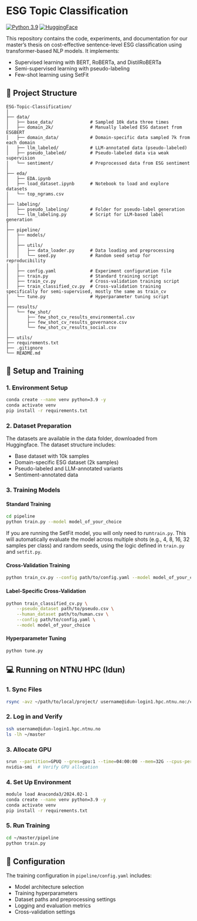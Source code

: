 # ESG Topic Classification

[![Python 3.9](https://img.shields.io/badge/python-3.9-blue.svg)](https://www.python.org/downloads/)
[![HuggingFace](https://img.shields.io/badge/HuggingFace-Transformers-orange)](https://huggingface.co/)

This repository contains the code, experiments, and documentation for our master’s thesis on cost-effective sentence-level ESG classification using transformer-based NLP models. It implements:

- Supervised learning with BERT, RoBERTa, and DistilRoBERTa
- Semi-supervised learning with pseudo-labeling
- Few-shot learning using SetFit

## 📁 Project Structure

```
ESG-Topic-Classification/
│
├── data/                   
│   ├── base_data/              # Sampled 10k data three times 
│   ├── domain_2k/              # Manually labeled ESG dataset from ESGBERT 
│   ├── domain_data/            # Domain-specific data sampled 7k from each domain
│   ├── llm_labeled/            # LLM-annotated data (pseudo-labeled)
│   ├── pseudo_labeled/         # Pseudo-labeled data via weak supervision
│   └── sentiment/              # Preprocessed data from ESG sentiment
│
├── eda/
│   ├── EDA.ipynb               
│   ├── load_dataset.ipynb      # Notebook to load and explore datasets
│   └── top_ngrams.csv         
│
├── labeling/
│   ├── pseudo_labeling/        # Folder for pseudo-label generation
│   └── llm_labeling.py         # Script for LLM-based label generation
│
├── pipeline/
│   ├── models/
│   │
│   ├── utils/
│   │   ├── data_loader.py      # Data loading and preprocessing
│   │   └── seed.py             # Random seed setup for reproducibility
│   │
│   ├── config.yaml             # Experiment configuration file
│   ├── train.py                # Standard training script
│   ├── train_cv.py             # Cross-validation training script
│   ├── train_classified_cv.py  # Cross-validation training specifically for semi-supervised, mostly the same as train_cv 
│   └── tune.py                 # Hyperparameter tuning script
│
├── results/
│   └── few_shot/
│       ├── few_shot_cv_results_environmental.csv
│       ├── few_shot_cv_results_governance.csv
│       └── few_shot_cv_results_social.csv
│
├── utils/                    
├── requirements.txt
├── .gitignore
└── README.md
```

## 🚀 Setup and Training

### 1. Environment Setup
```bash
conda create --name venv python=3.9 -y
conda activate venv
pip install -r requirements.txt
```

### 2. Dataset Preparation
The datasets are available in the data folder, downloaded from Huggingface. The dataset structure includes:
- Base dataset with 10k samples
- Domain-specific ESG dataset (2k samples)
- Pseudo-labeled and LLM-annotated variants
- Sentiment-annotated data

### 3. Training Models

#### Standard Training
```bash
cd pipeline
python train.py --model model_of_your_choice
```

If you are running the SetFit model, you will only need to run`train.py`. This will automatically evaluate the model across multiple shots (e.g., 4, 8, 16, 32 samples per class) and random seeds, using the logic defined in `train.py` and `setfit.py`.



#### Cross-Validation Training
```bash
python train_cv.py --config path/to/config.yaml --model model_of_your_choice

```

#### Label-Specific Cross-Validation
```bash
python train_classified_cv.py \
    --pseudo_dataset path/to/pseudo.csv \
    --human_dataset path/to/human.csv \
    --config path/to/config.yaml \
    --model model_of_your_choice
```

#### Hyperparameter Tuning
```bash
python tune.py
```

## 💻 Running on NTNU HPC (Idun)

### 1. Sync Files
```bash
rsync -avz ~/path/to/local/project/ username@idun-login1.hpc.ntnu.no:/cluster/home/username/master/
```

### 2. Log in and Verify
```bash
ssh username@idun-login1.hpc.ntnu.no
ls -lh ~/master
```

### 3. Allocate GPU
```bash
srun --partition=GPUQ --gres=gpu:1 --time=04:00:00 --mem=32G --cpus-per-task=4 --pty bash
nvidia-smi  # Verify GPU allocation
```

### 4. Set Up Environment
```bash
module load Anaconda3/2024.02-1
conda create --name venv python=3.9 -y
conda activate venv
pip install -r requirements.txt
```

### 5. Run Training
```bash
cd ~/master/pipeline
python train.py
```

## 🔧 Configuration

The training configuration in `pipeline/config.yaml` includes:
- Model architecture selection
- Training hyperparameters
- Dataset paths and preprocessing settings
- Logging and evaluation metrics
- Cross-validation settings

